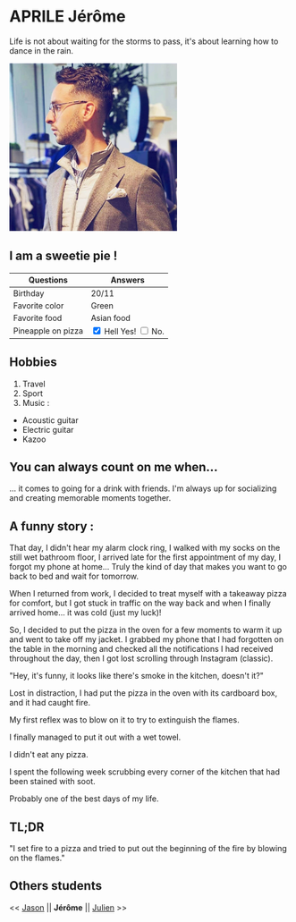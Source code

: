 # APRILE Jérôme
Life is not about waiting for the storms to pass, it's about learning how to dance in the rain.

<img src="https://github.com/JeromeAprile/markdown-challenge/blob/main/image1.jpeg?raw=true" alt="Photo de profil" width="300" height="300">


## I am a sweetie pie !


| Questions           | Answers        |
|---------------------|----------------|
| Birthday            | 20/11          |
| Favorite color      | Green          |
| Favorite food       | Asian food     |
| Pineapple on pizza  | <input type="checkbox" checked> Hell Yes! <input type="checkbox"> No. |



## Hobbies
1. Travel
2. Sport
3. Music :
 - Acoustic guitar
 - Electric guitar
 - Kazoo

## You can always count on me when...
... it comes to going for a drink with friends. I'm always up for socializing and creating memorable moments together.

## A funny story :

That day, I didn't hear my alarm clock ring, I walked with my socks on the still wet bathroom floor, I arrived late for the first appointment of my day, I forgot my phone at home... Truly the kind of day that makes you want to go back to bed and wait for tomorrow.

When I returned from work, I decided to treat myself with a takeaway pizza for comfort, but I got stuck in traffic on the way back and when I finally arrived home... it was cold (just my luck)!

So, I decided to put the pizza in the oven for a few moments to warm it up and went to take off my jacket. I grabbed my phone that I had forgotten on the table in the morning and checked all the notifications I had received throughout the day, then I got lost scrolling through Instagram (classic).

"Hey, it's funny, it looks like there's smoke in the kitchen, doesn't it?"

Lost in distraction, I had put the pizza in the oven with its cardboard box, and it had caught fire.

My first reflex was to blow on it to try to extinguish the flames.

I finally managed to put it out with a wet towel.

I didn't eat any pizza.

I spent the following week scrubbing every corner of the kitchen that had been stained with soot.

Probably one of the best days of my life.

## TL;DR

"I set fire to a pizza and tried to put out the beginning of the fire by blowing on the flames."

## Others students

<< [Jason](https://github.com/J0K3RY-03/markdown-challenge#readme) || **Jérôme** || [Julien]() >>